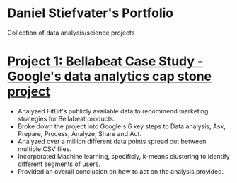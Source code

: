 # Daniel Stiefvater's Portfolio
Collection of data analysis/science projects

# [Project 1: Bellabeat Case Study - Google's data analytics cap stone project](https://www.kaggle.com/code/dstiefv/bellabeat-case-study-may-2022)
* Analyzed FitBit's publicly available data to recommend marketing strategies for Bellabeat products.
* Broke down the project into Google's 6 key steps to Data analysis, Ask, Prepare, Process, Analyze, Share and Act.
* Analyzed over a million different data points spread out between multiple CSV files.
* Incorporated Machine learning, specificly, k-means clustering to identify different segments of users.
* Provided an overall conclusion on how to act on the analysis provided.
